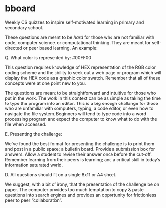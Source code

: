 bboard
======

Weekly CS quizzes to inspire self-motivated learning in primary and secondary school. 

These questions are meant to be _hard_ for those who are not familiar with code, computer science, or computational thinking. 
They are meant for self-directed or peer based learning. An example:


Q. What color is represented by: #00FF00

This question requires knowledge of HEX representation of the RGB color coding scheme and the ability to seek out a web page or program which will display the HEX code as a graphic color swatch. 
Remember that all of these concepts were at one point new to you. 

The questions are meant to be straightforward and intuitive for those who put in the work. 
The work in this context can be as simple as taking the time to type the program into an editor. 
This is a big enough challange for those who are unfamiliar with computers, typing, a code editor, or even how to navigate the file system. 
Beginners will tend to type code into a word processing program and expect the computer to know what to do with the file when accessed.


E. Presenting the challenge:

We've found the best format for presenting the challenge is to print them and post in a public space; a bulletin board.
Provide a submission box for answers. Allow a student to revise their answer once before the cut-off. 
Remember learning from their peers is learning; and a critical skill in today’s information saturated world.


D. All questions should fit on a single 8x11 or A4 sheet.

We suggest, with a bit of irony, that the presentation of the challenge be on paper. 
The computer provides too much temptation to copy &amp; paste questions into search engines and provides an opportunity for frictionless peer to peer “collaboration”. 
